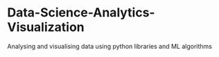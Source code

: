 # Data-Science-Analytics-Visualization
Analysing and visualising data using python libraries and ML algorithms
